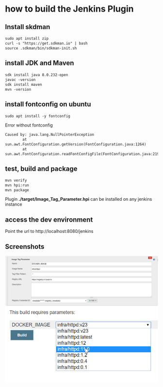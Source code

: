 # how to build the Jenkins Plugin
 
## Install skdman
```
sudo apt install zip
curl -s "https://get.sdkman.io" | bash
source .sdkman/bin/sdkman-init.sh 
```

## install JDK and Maven
```
sdk install java 8.0.232-open
javac -version
sdk install maven
mvn -version
```

## install fontconfig on ubuntu
```
sudo apt install -y fontconfig
```
Error without fontconfig
```
Caused by: java.lang.NullPointerException
        at sun.awt.FontConfiguration.getVersion(FontConfiguration.java:1264)
        at sun.awt.FontConfiguration.readFontConfigFile(FontConfiguration.java:219)
```

## test, build and package
```
mvn verify
mvn hpi:run
mvn package
```
Plugin **./target/Image_Tag_Parameter.hpi** can be installed on any jenkins instance

## access the dev environment
Point the url to http://localhost:8080/jenkins

## Screenshots
![Configuration](screen01.png)
![Image Selection](screen02.png)
